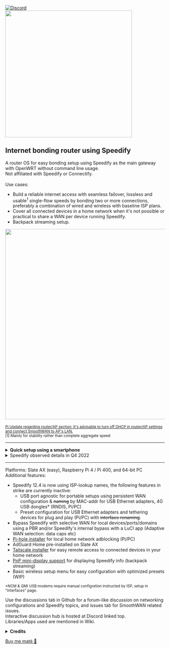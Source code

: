 [![Discord](https://badgen.net/discord/members/AxSSjpgwjx)](https://discord.gg/AxSSjpgwjx)   
<img src="https://user-images.githubusercontent.com/96490382/185179903-4cbac04d-d0f7-47e2-b81a-167803205d33.png" width="400"/>

## Internet bonding router using Speedify
A router OS for easy bonding setup using Speedify as the main gateway with OpenWRT without command line usage. <br>Not affiliated with Speedify or Connectify.<br>
<br>
Use cases: 
- Build a reliable internet access with seamless failover, lossless and usable<sup>1</sup> single-flow speeds by bonding two or more connections, preferably a combination of wired and wireless with baseline ISP plans.
- Cover all connected devices in a home network when it's not possible or practical to share a WAN per device running Speedify.  
- Backpack streaming setup.
  
<img src="https://raw.githubusercontent.com/TalalMash/SmoothWAN-web/main/smoothwan-illust.drawio.svg" width="600"/> <br>  
<sub>[Pi Update regarding router/AP section: It's advisable to turn off DHCP in router/AP settings and connect SmoothWAN to AP's LAN.](https://github.com/TalalMash/SmoothWAN/discussions/18#discussioncomment-2521688)</sub>  
<sub>[1] Mainly for stability rather than complete aggregate speed</sub>
  
 ***
  
<details>
  <summary><b>Quick setup using a smartphone</b></summary>  
<b>Note:</b> Slate AX is recommended for ease of use due to built in stable Wi-Fi adapters, no extra hardware is needed.<br>
- Download and follow the instructions from "Releases" page. <br>
- Connect your hardware in a similiar way to this example: <br>
<img src="https://github.com/TalalMash/SmoothWAN-web/raw/main/Basic%20Setup%20Guide%20assets/1a.svg" width="400"/>
<img src="https://github.com/TalalMash/SmoothWAN-web/raw/main/Basic%20Setup%20Guide%20assets/1slate.svg" width="400"/><br>
- The Pi/Slate is now broadcasting as a Wi-Fi access point for easy configuration, connect to "SmoothWAN Setup", password: "brassworld": <br>
<img src="https://github.com/TalalMash/SmoothWAN-web/raw/main/Basic%20Setup%20Guide%20assets/1.png" width="300"/> <br>
- Visit: http://172.17.17.2 there is no password set: <br>
<img src="https://github.com/TalalMash/SmoothWAN-web/raw/main/Basic%20Setup%20Guide%20assets/2.png" width="300"/> <br>
<img src="https://github.com/TalalMash/SmoothWAN-web/raw/main/Basic%20Setup%20Guide%20assets/3.png" width="300"/> <br>
- You will be greeted with brief instructions in the UI, setup Speedify: <br>
<img src="https://github.com/TalalMash/SmoothWAN-web/raw/main/Basic%20Setup%20Guide%20assets/4.png" width="300"/> <br>
- Click "Trigger Install/Update": <br>
<img src="https://github.com/TalalMash/SmoothWAN-web/raw/main/Basic%20Setup%20Guide%20assets/5.png" width="300"/> <br>
- Click "View Log" tab, it will show "Speedify is installed" at the end of the log after few seconds: <br>
<img src="https://github.com/TalalMash/SmoothWAN-web/raw/main/Basic%20Setup%20Guide%20assets/6.png" width="300"/> <br>
- Head to Status->Overview: <br>
<img src="https://github.com/TalalMash/SmoothWAN-web/raw/main/Basic%20Setup%20Guide%20assets/7.png" width="300"/> <br>
- Speedify app is now installed, login: <br>
<img src="https://github.com/TalalMash/SmoothWAN-web/raw/main/Basic%20Setup%20Guide%20assets/8.png" width="300"/> <br>
- Setup a password for SmoothWAN admin page in System->Administration <br>
- All done, enjoy a reliable internet. <br>

***

- <b>Extra</b>: to change the USB ports / WAN name, head to Interfaces->Multi-WAN USB: <br> 
<img src="https://github.com/TalalMash/SmoothWAN-web/raw/main/Basic%20Setup%20Guide%20assets/11.png" width="300"/> <br>
<img src="https://github.com/TalalMash/SmoothWAN-web/raw/main/Basic%20Setup%20Guide%20assets/12.png" width="300"/> <br>
<img src="https://github.com/TalalMash/SmoothWAN-web/raw/main/Basic%20Setup%20Guide%20assets/13.png" width="300"/> <br>
- <b>Pi specifics:</b>
  - Connect and configure a Wi-Fi AP/router if needed, the internal Wi-Fi of the Pi is unstable for general use, connect using RPi4's Ethernet port to a configured AP/router [(more info)](https://github.com/TalalMash/SmoothWAN/discussions/18#discussioncomment-2521688): <br>
<img src="https://github.com/TalalMash/SmoothWAN-web/raw/main/Basic%20Setup%20Guide%20assets/2a.svg" width="300"/> <br>
  - After connecting your mobile over the Wi-Fi AP/router, head over to Network->Wireless and disable Pi's Wi-Fi: <br>
<img src="https://github.com/TalalMash/SmoothWAN-web/raw/main/Basic%20Setup%20Guide%20assets/9.png" width="300"/> <br>
<img src="https://github.com/TalalMash/SmoothWAN-web/raw/main/Basic%20Setup%20Guide%20assets/10.png" width="800"/> <br>

</details>

<details> 
<summary>Speedify observed details in Q4 2022</summary>

- Relatively affordable and does not require setting up a server. <br>
- Includes optimization for non-livestreaming services.  <br>
- Instant server region selection for region restricted services and multiple backup public servers. <br>
- Application aware conditioning: sensitive streams packets are duplicated across WANs and prioritized for VoIP, video calls, streaming, and games for seamless failover and lossless connectivity even when combining lossy WANs. While non-sensitive streams packets are aggregated across WANs for the speed of the total combined WANs, and bulk downloads using single sockets are aggregated. Sensitive streams are also aggregated with high quality sources. <br>
- Per WAN quality rating system that's based on jitter, latency, stability, and speed variations over a period of time to prevent an unstable WAN from impacting total aggregation performance. e.g WAN resume and suspend delay is increased on multiple failures, poor connections will be removed from aggregation and used for backup etc. <br>
- Per WAN VPN transport protocols for optimal connectivity when used with strict ISPs or poor middleboxes, used protocols: HTTPS(disguises as web browsing), UDP, TCP, TCP Multiple. <br>
- "TCP Multiple" transport protocol as known as parallel transfer sockets allows maximum speed to be achieved on high latency, lossy, and far region VPN servers (with loss based CCA host settings and out-of-order packets). Also circumvents poor ISP restrictions. <br>
- Quick packet aggregation weighing for largely asymmetric and heterogenous WANs. Slowly adapts to speed variations when using cellular/wireless. <br>
- Low out of order packet delivery on aggregation, needed for single socket TCP connection performance. <br>
- An option for using a WAN for speed boosts only and backup only mode, data consumption usage depends on primary WAN quality rating in backup mode for seamless failover. <br>
- Switching critical settings such as protocols, modes, and adding or removing WANs without disruption. <br>
- TCP transport modes with low RTT and low TCP-over-TCP overhead. <br>

  
</details>
  
 ***
  
Platforms: Slate AX (easy), Raspberry Pi 4 / Pi 400, and 64-bit PC
<br>
Additional features: 
-  Speedify 12.4 is now using ISP-lookup names, the following features in strike are currently inactive:
    -  USB port agnostic for portable setups using persistent WAN configuration & ~~naming~~ by MAC-addr for USB Ethernet adapters, 4G USB dongles* (RNDIS, Pi/PC)  
    -  Preset configuration for USB Ethernet adapters and tethering devices for plug and play (Pi/PC) with ~~interface renaming~~.  
-  Bypass Speedify with selective WAN for local devices/ports/domains using a PBR and/or Speedify's internal bypass with a LuCI app (Adaptive WAN selection: data caps etc) 
-  [Pi-hole installer](https://github.com/TalalMash/SmoothWAN/wiki/Setting-up-Pi-hole) for local home network adblocking (Pi/PC)  
-  AdGuard Home pre-installed on Slate AX
-  [Tailscale installer](https://github.com/TalalMash/SmoothWAN/wiki/Setting-up-Tailscale) for easy remote access to connected devices in your home network  
-  [PnP mini-display support](https://github.com/TalalMash/SmoothWAN/wiki/Setting-up-OLED-display-for-stats-(RPi4)) for displaying Speedify info (backpack streaming)  
-  Basic wireless setup menu for easy configuration with optimized presets (WIP)  
  
<sub>*NCM & QMI USB modems require manual configration instructed by ISP, setup in "Interfaces" page.</sub>


Use the discussions tab in Github for a forum-like discussion on networking configurations and Speedify topics, and issues tab for SmoothWAN related issues.  
Interactive discussion hub is hosted at Discord linked top. <br>
Libraries/Apps used are mentioned in Wiki. <br>

<details> 
  <summary><b>Credits</b></summary>
  @: Github - d@: Discord - a@:anonymous <br>
  <b>Donors(a-z):</b>  <br>
  @bt61 d@FloppyDisk @hle5128 d@mattmatt a@Max** d@pedro84 a@Ron** @tadgill d@sqlazer <br>
</details>

[Buy me maté 🧉](https://www.paypal.com/paypalme/talalmsb/1)
